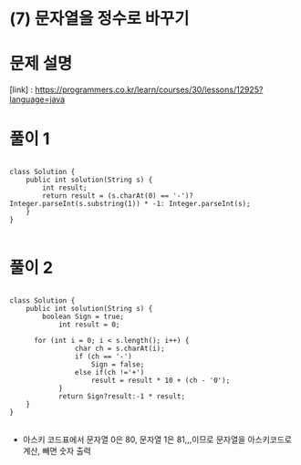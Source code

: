 # (7) 문자열을 정수로 바꾸기

# 문제 설명

[link] : https://programmers.co.kr/learn/courses/30/lessons/12925?language=java

# 풀이 1

<pre>
<code>
class Solution {
    public int solution(String s) {
        int result;
        return result = (s.charAt(0) == '-')? Integer.parseInt(s.substring(1)) * -1: Integer.parseInt(s);
    }
}
</code>
</pre>

# 풀이 2

<pre>
<code>
class Solution {
    public int solution(String s) {
        boolean Sign = true;
            int result = 0;

      for (int i = 0; i < s.length(); i++) {
                char ch = s.charAt(i);
                if (ch == '-')
                    Sign = false;
                else if(ch !='+')
                    result = result * 10 + (ch - '0');
            }
            return Sign?result:-1 * result;
    }
}
</code>
</pre>

- 아스키 코드표에서 문자열 0은 80, 문자열 1은 81,,,이므로 문자열을 아스키코드로 계산, 빼면 숫자 출력

